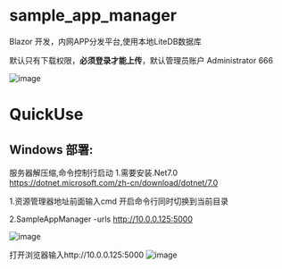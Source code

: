 # sample_app_manager
Blazor 开发，内网APP分发平台,使用本地LiteDB数据库

默认只有下载权限，**必须登录才能上传**，默认管理员账户 Administrator 666

![image](https://user-images.githubusercontent.com/48428549/234484719-78c7b9a2-6ab7-450f-991c-66b09a599310.png)

# QuickUse

## Windows 部署:

服务器解压缩,命令控制行启动
1.需要安装.Net7.0 https://dotnet.microsoft.com/zh-cn/download/dotnet/7.0

1.资源管理器地址前面输入cmd 开启命令行同时切换到当前目录

2.SampleAppManager -urls http://10.0.0.125:5000   

![image](https://user-images.githubusercontent.com/48428549/234481139-0e46e46e-1aa6-4e88-b092-8844ba01f32c.png)

打开浏览器输入http://10.0.0.125:5000
![image](https://user-images.githubusercontent.com/48428549/234481990-fe4d8842-7438-4082-8c6e-03a408f5a320.png)
